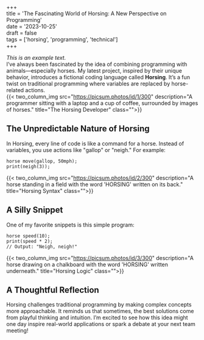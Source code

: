 +++  
title = 'The Fascinating World of Horsing: A New Perspective on Programming'  
date = '2023-10-25'  
draft = false  
tags = ['horsing', 'programming', 'technical']  
+++  

*This is an example text.*  
I’ve always been fascinated by the idea of combining programming with animals—especially horses. My latest project, inspired by their unique behavior, introduces a fictional coding language called **Horsing**. It’s a fun twist on traditional programming where variables are replaced by horse-related actions.  
{{< two_column_img src="https://picsum.photos/id/1/300" description="A programmer sitting with a laptop and a cup of coffee, surrounded by images of horses." title="The Horsing Developer" class="">}}  

## The Unpredictable Nature of Horsing  

In Horsing, every line of code is like a command for a horse. Instead of variables, you use actions like "gallop" or "neigh." For example:  

```horsing
horse move(gallop, 50mph);
print(neigh(3));
```

{{< two_column_img src="https://picsum.photos/id/2/300" description="A horse standing in a field with the word 'HORSING' written on its back." title="Horsing Syntax" class="">}}  

## A Silly Snippet  

One of my favorite snippets is this simple program:  

```horsing
horse speed(10);
print(speed * 2); 
// Output: "Neigh, neigh!"  
```

{{< two_column_img src="https://picsum.photos/id/3/300" description="A horse drawing on a chalkboard with the word 'HORSING' written underneath." title="Horsing Logic" class="">}}  

## A Thoughtful Reflection  

Horsing challenges traditional programming by making complex concepts more approachable. It reminds us that sometimes, the best solutions come from playful thinking and intuition. I’m excited to see how this idea might one day inspire real-world applications or spark a debate at your next team meeting!  
